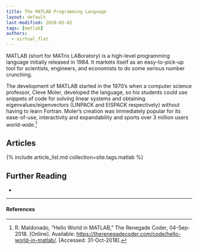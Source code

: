 ```yaml
---
title: The MATLAB Programming Language
layout: default
last-modified: 2020-05-02
tags: [matlab]
authors:
  - virtual_flat
---
```


MATLAB (short for MATrix LABoratory) is a high-level programming language initially
released in 1984. It markets itself as an easy-to-pick-up tool for scientists,
engineers, and economists to do some serious number crunching.

The development of MATLAB started in the 1970’s when a computer science professor,
Cleve Moler, developed the language, so his students could use snippets of code
for solving linear systems and obtaining eigenvalues/eigenvectors (LINPACK and
EISPACK respectively) without having to learn Fortran. Moler’s creation was
immediately popular for its ease-of-use, interactivity and expandability and
sports over 3 million users world-wide.[^1]

## Articles

{% include article_list.md collection=site.tags.matlab %}

## Further Reading

-

---

#### References

[^1]: R. Maldonado, “Hello World in MATLAB,” The Renegade Coder, 04-Sep-2018. [Online]. Available: <https://therenegadecoder.com/code/hello-world-in-matlab/>. [Accessed: 31-Oct-2018].
